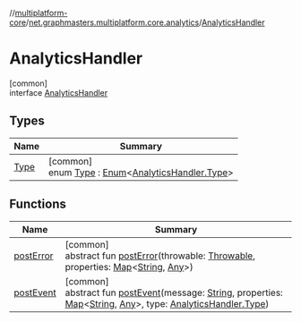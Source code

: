//[multiplatform-core](../../../index.md)/[net.graphmasters.multiplatform.core.analytics](../index.md)/[AnalyticsHandler](index.md)

# AnalyticsHandler

[common]\
interface [AnalyticsHandler](index.md)

## Types

| Name | Summary |
|---|---|
| [Type](-type/index.md) | [common]<br>enum [Type](-type/index.md) : [Enum](https://kotlinlang.org/api/latest/jvm/stdlib/kotlin/-enum/index.html)&lt;[AnalyticsHandler.Type](-type/index.md)&gt; |

## Functions

| Name | Summary |
|---|---|
| [postError](post-error.md) | [common]<br>abstract fun [postError](post-error.md)(throwable: [Throwable](https://kotlinlang.org/api/latest/jvm/stdlib/kotlin/-throwable/index.html), properties: [Map](https://kotlinlang.org/api/latest/jvm/stdlib/kotlin.collections/-map/index.html)&lt;[String](https://kotlinlang.org/api/latest/jvm/stdlib/kotlin/-string/index.html), [Any](https://kotlinlang.org/api/latest/jvm/stdlib/kotlin/-any/index.html)&gt;) |
| [postEvent](post-event.md) | [common]<br>abstract fun [postEvent](post-event.md)(message: [String](https://kotlinlang.org/api/latest/jvm/stdlib/kotlin/-string/index.html), properties: [Map](https://kotlinlang.org/api/latest/jvm/stdlib/kotlin.collections/-map/index.html)&lt;[String](https://kotlinlang.org/api/latest/jvm/stdlib/kotlin/-string/index.html), [Any](https://kotlinlang.org/api/latest/jvm/stdlib/kotlin/-any/index.html)&gt;, type: [AnalyticsHandler.Type](-type/index.md)) |
